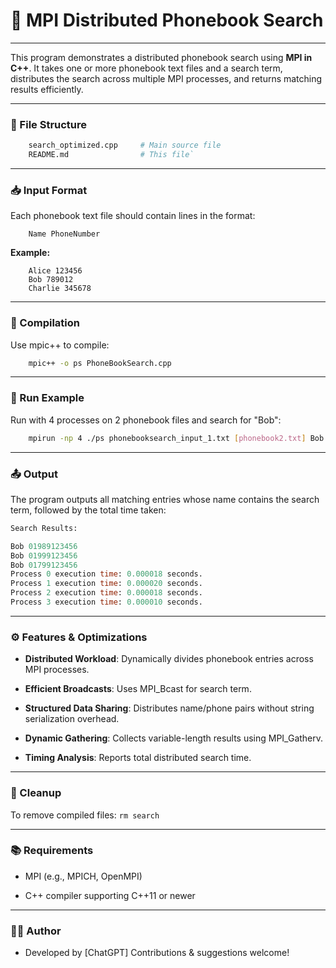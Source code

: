 # 📘 MPI Distributed Phonebook Search
-----------------------------------

This program demonstrates a distributed phonebook search using **MPI in C++**. It takes one or more phonebook text files and a search term, distributes the search across multiple MPI processes, and returns matching results efficiently.

* * * * *

### 📁 File Structure



```bash
    search_optimized.cpp     # Main source file
    README.md                # This file`
```
* * * * *

### 📥 Input Format

Each phonebook text file should contain lines in the format:

```nginx
    Name PhoneNumber
```

**Example:**

```nginx
    Alice 123456
    Bob 789012
    Charlie 345678
```
* * * * *

### 🚀 Compilation

Use mpic++ to compile:

```bash 
    mpic++ -o ps PhoneBookSearch.cpp
```

* * * * *

### 🧪 Run Example

Run with 4 processes on 2 phonebook files and search for "Bob":

```bash
    mpirun -np 4 ./ps phonebooksearch_input_1.txt [phonebook2.txt] Bob
```
* * * * *

### 📤 Output

The program outputs all matching entries whose name contains the search term, followed by the total time taken:

```sql
Search Results:

Bob 01989123456
Bob 01999123456
Bob 01799123456
Process 0 execution time: 0.000018 seconds.
Process 1 execution time: 0.000020 seconds.
Process 2 execution time: 0.000018 seconds.
Process 3 execution time: 0.000010 seconds.
```

* * * * *

### ⚙️ Features & Optimizations

-   **Distributed Workload**: Dynamically divides phonebook entries across MPI processes.

-   **Efficient Broadcasts**: Uses MPI_Bcast for search term.

-   **Structured Data Sharing**: Distributes name/phone pairs without string serialization overhead.

-   **Dynamic Gathering**: Collects variable-length results using MPI_Gatherv.

-   **Timing Analysis**: Reports total distributed search time.

* * * * *

### 🧼 Cleanup

To remove compiled files: `rm search`

* * * * *

### 📚 Requirements

-   MPI (e.g., MPICH, OpenMPI)

-   C++ compiler supporting C++11 or newer

* * * * *

### 🧑‍💻 Author

- Developed by [ChatGPT] Contributions & suggestions welcome!
